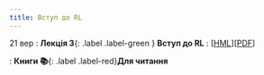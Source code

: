 ```yaml
---
title: Вступ до RL
---
```


21 вер
: **Лекція 3**{: .label .label-green } **Вступ до RL**
  : [[HML](https://ykochura.github.io/rl-kpi/?p=lecture3.md#1)][[PDF](https://ykochura.github.io/rl-kpi/pdf/lecture3.pdf)]


: **Книги 📚**{: .label .label-red}**Для читання**

